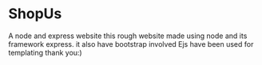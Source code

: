 # ShopUs
A node and express website
this rough website made using node and its framework express.
it also have bootstrap involved
Ejs have been used for templating 
thank you:)
